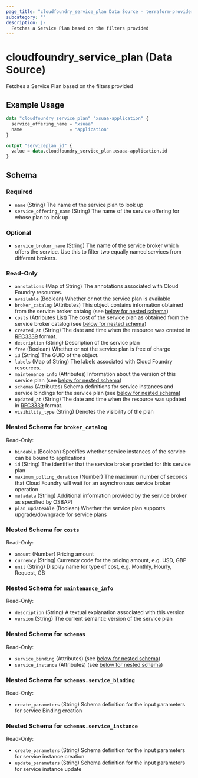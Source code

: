 ```yaml
---
page_title: "cloudfoundry_service_plan Data Source - terraform-provider-cloudfoundry"
subcategory: ""
description: |-
  Fetches a Service Plan based on the filters provided
---
```


# cloudfoundry_service_plan (Data Source)

Fetches a Service Plan based on the filters provided

## Example Usage

```terraform
data "cloudfoundry_service_plan" "xsuaa-application" {
  service_offering_name = "xsuaa"
  name                  = "application"
}

output "serviceplan_id" {
  value = data.cloudfoundry_service_plan.xsuaa-application.id
}
```

<!-- schema generated by tfplugindocs -->
## Schema

### Required

- `name` (String) The name of the service plan to look up
- `service_offering_name` (String) The name of the service offering for whose plan to look up

### Optional

- `service_broker_name` (String) The name of the service broker which offers the service. Use this to filter two equally named services from different brokers.

### Read-Only

- `annotations` (Map of String) The annotations associated with Cloud Foundry resources.
- `available` (Boolean) Whether or not the service plan is available
- `broker_catalog` (Attributes) This object contains information obtained from the service broker catalog (see [below for nested schema](#nestedatt--broker_catalog))
- `costs` (Attributes List) The cost of the service plan as obtained from the service broker catalog (see [below for nested schema](#nestedatt--costs))
- `created_at` (String) The date and time when the resource was created in [RFC3339](https://www.ietf.org/rfc/rfc3339.txt) format.
- `description` (String) Description of the service plan
- `free` (Boolean) Whether or not the service plan is free of charge
- `id` (String) The GUID of the object.
- `labels` (Map of String) The labels associated with Cloud Foundry resources.
- `maintenance_info` (Attributes) Information about the version of this service plan (see [below for nested schema](#nestedatt--maintenance_info))
- `schemas` (Attributes) Schema definitions for service instances and service bindings for the service plan (see [below for nested schema](#nestedatt--schemas))
- `updated_at` (String) The date and time when the resource was updated in [RFC3339](https://www.ietf.org/rfc/rfc3339.txt) format.
- `visibility_type` (String) Denotes the visibility of the plan

<a id="nestedatt--broker_catalog"></a>
### Nested Schema for `broker_catalog`

Read-Only:

- `bindable` (Boolean) Specifies whether service instances of the service can be bound to applications
- `id` (String) The identifier that the service broker provided for this service plan
- `maximum_polling_duration` (Number) The maximum number of seconds that Cloud Foundry will wait for an asynchronous service broker operation
- `metadata` (String) Additional information provided by the service broker as specified by OSBAPI
- `plan_updateable` (Boolean) Whether the service plan supports upgrade/downgrade for service plans


<a id="nestedatt--costs"></a>
### Nested Schema for `costs`

Read-Only:

- `amount` (Number) Pricing amount
- `currency` (String) Currency code for the pricing amount, e.g. USD, GBP
- `unit` (String) Display name for type of cost, e.g. Monthly, Hourly, Request, GB


<a id="nestedatt--maintenance_info"></a>
### Nested Schema for `maintenance_info`

Read-Only:

- `description` (String) A textual explanation associated with this version
- `version` (String) The current semantic version of the service plan


<a id="nestedatt--schemas"></a>
### Nested Schema for `schemas`

Read-Only:

- `service_binding` (Attributes) (see [below for nested schema](#nestedatt--schemas--service_binding))
- `service_instance` (Attributes) (see [below for nested schema](#nestedatt--schemas--service_instance))

<a id="nestedatt--schemas--service_binding"></a>
### Nested Schema for `schemas.service_binding`

Read-Only:

- `create_parameters` (String) Schema definition for the input parameters for service Binding creation


<a id="nestedatt--schemas--service_instance"></a>
### Nested Schema for `schemas.service_instance`

Read-Only:

- `create_parameters` (String) Schema definition for the input parameters for service instance creation
- `update_parameters` (String) Schema definition for the input parameters for service instance update